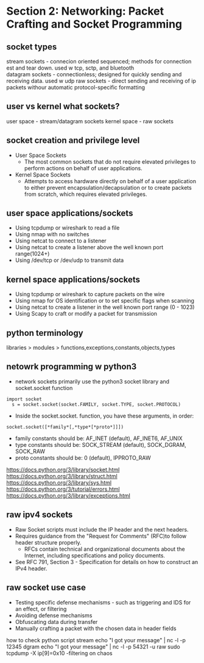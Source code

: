 # Section 2: Networking: Packet Crafting and Socket Programming

## socket types
stream sockets - connecion oriented sequenced; methods for connection est and tear down. used w tcp, sctp, and bluetooth  
datagram sockets - connectionless; designed for quickly sending and receiving data. used w udp
raw sockets - direct sending and receiving of ip packets withour automatic protocol-specific formatting

## user vs kernel what sockets?
user space - stream/datagram sockets
kernel space - raw sockets

## socket creation and privilege level
- User Space Sockets
    - The most common sockets that do not require elevated privileges to perform actions on behalf of user applications.
- Kernel Space Sockets
    - Attempts to access hardware directly on behalf of a user application to either prevent encapsulation/decapsulation or to create packets from scratch, which requires elevated privileges.

## user space applications/sockets
- Using tcpdump or wireshark to read a file
- Using nmap with no switches
- Using netcat to connect to a listener
- Using netcat to create a listener above the well known port range(1024+)
- Using /dev/tcp or /dev/udp to transmit data

## kernel space applications/sockets
- Using tcpdump or wireshark to capture packets on the wire
- Using nmap for OS identification or to set specific flags when scanning
- Using netcat to create a listener in the well known port range (0 - 1023)
- Using Scapy to craft or modify a packet for transmission

## python terminology
libraries > modules > functions,exceptions,constants,objects,types


## netowrk programming w python3
- network sockets primarily use the python3 socket library and socket.socket function
```
import socket
  s = socket.socket(socket.FAMILY, socket.TYPE, socket.PROTOCOL)
```
- Inside the socket.socket. function, you have these arguments, in order:
```
socket.socket([*family*[,*type*[*proto*]]])
```
- family constants should be: AF_INET (default), AF_INET6, AF_UNIX
- type constants should be: SOCK_STREAM (default), SOCK_DGRAM, SOCK_RAW
- proto constants should be: 0 (default), IPPROTO_RAW

https://docs.python.org/3/library/socket.html
https://docs.python.org/3/library/struct.html
https://docs.python.org/3/library/sys.html
https://docs.python.org/3/tutorial/errors.html
https://docs.python.org/3/library/exceptions.html

## raw ipv4 sockets
- Raw Socket scripts must include the IP header and the next headers.
- Requires guidance from the "Request for Comments" (RFC)to follow header structure properly.
    - RFCs contain technical and organizational documents about the Internet, including specifications and policy documents.
- See RFC 791, Section 3 - Specification for details on how to construct an IPv4 header.
## raw socket use case
- Testing specific defense mechanisms - such as triggering and IDS for an effect, or filtering
- Avoiding defense mechanisms
- Obfuscating data during transfer
- Manually crafting a packet with the chosen data in header fields


how to check python script
stream
echo "I got your message" | nc -l -p 12345
dgram
echo "I got your message" | nc -l -p 54321 -u
raw
sudo tcpdump -X ip[9]=0x10
-filtering on chaos 
